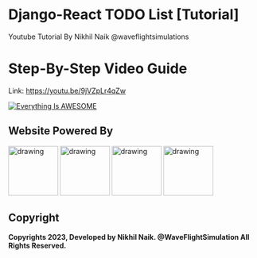 
# Django-React TODO List [Tutorial]

Youtube Tutorial By Nikhil Naik @waveflightsimulations


# Step-By-Step Video Guide

Link: https://youtu.be/9jVZpLr4qZw

[![Everything Is AWESOME](https://yt-embed.live/embed?v=9jVZpLr4qZw)](https://youtu.be/9jVZpLr4qZw "Django React TODO App")

## Website Powered By 

<img src="https://www.opengis.ch/wp-content/uploads/2020/04/django-python-logo.png" alt="drawing" width="100"/> <img src="https://elpythonista.com/wp-content/uploads/2020/10/Anaconda-entrada-hd.jpg" alt="drawing" width="100"/> <img src="https://cdn.freebiesupply.com/logos/large/2x/react-1-logo-png-transparent.png" alt="drawing" width="100"/> <img src="https://upload.wikimedia.org/wikipedia/commons/thumb/b/b2/Bootstrap_logo.svg/1280px-Bootstrap_logo.svg.png" alt="drawing" width="100"/>


## Copyright

**Copyrights 2023, Developed by Nikhil Naik. @WaveFlightSimulation All Rights Reserved.**

